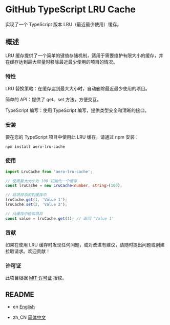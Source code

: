 # GitHub TypeScript LRU Cache

实现了一个 TypeScript 版本 LRU（最近最少使用）缓存。

## 概述

LRU 缓存提供了一个简单的键值存储机制，适用于需要维护有限大小的缓存，并在缓存达到最大容量时移除最近最少使用的项目的情况。

### 特性

LRU 替换策略：在缓存达到最大大小时，自动删除最近最少使用的项目。 

简单的 API：提供了 get、set 方法，方便交互。 

TypeScript 编写：使用 TypeScript 编写，提供类型安全和清晰的接口。

### 安装

要在您的 TypeScript 项目中使用此 LRU 缓存，请通过 npm 安装：

```shell script
npm install aero-lru-cache
```

### 使用

```typescript
import LruCache from 'aero-lru-cache';

// 使用最大大小为 100 初始化一个缓存
const lruCache = new LruCache<number, string>(100);

// 将项目添加到缓存中
lruCache.get(1, 'Value 1');
lruCache.set(2, 'Value 2');

// 从缓存中检索项目
const value = lruCache.get(1); // 返回 'Value 1'
```

### 贡献

如果在使用 LRU 缓存时发现任何问题，或对改进有建议，请随时提出问题或创建拉取请求。欢迎贡献！

### 许可证

此项目根据 [MIT 许可证](https://zh.wikipedia.org/wiki/MIT%E8%A8%B1%E5%8F%AF%E8%AD%89) 授权。



## README

- en [English](README.md)

- zh_CN [简体中文](README_CN.md)


